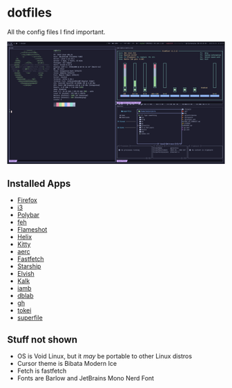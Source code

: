 # dotfiles

All the config files I find important.

![A screenshot of my config](assets/2025-01-26_10-18.png)

## Installed Apps

- [Firefox](https://www.mozilla.org/en-US/firefox/new/)
- [i3](https://i3wm.org/)
- [Polybar](https://polybar.github.io/)
- [feh](https://feh.finalrewind.org/)
- [Flameshot](https://flameshot.org/)
- [Helix](https://helix-editor.com)
- [Kitty](https://sw.kovidgoyal.net/kitty/)
- [aerc](http://aerc-mail.org/)
- [Fastfetch](https://github.com/fastfetch-cli/fastfetch)
- [Starship](https://starship.rs)
- [Elvish](https://elv.sh)
- [Kalk](https://kalker.xyz)
- [iamb](https://iamb.chat)
- [dblab](https://github.com/danvergara/dblab)
- [gh](https://github.com/cli/cli)
- [tokei](https://github.com/XAMPPRocky/tokei)
- [superfile](https://superfile.netlify.app)

## Stuff not shown

- OS is Void Linux, but it _may_ be portable to other Linux distros
- Cursor theme is Bibata Modern Ice
- Fetch is fastfetch
- Fonts are Barlow and JetBrains Mono Nerd Font
